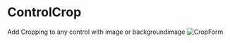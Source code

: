 # ControlCrop
Add Cropping to any control with image or backgroundimage
![CropForm](https://user-images.githubusercontent.com/26853477/193463038-440cbe0c-2259-4d9f-8b62-81929865720e.png)
